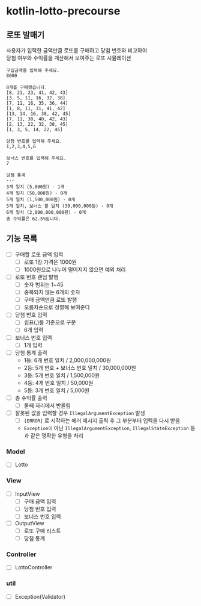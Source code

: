 # kotlin-lotto-precourse

## 로또 발매기
사용자가 입력한 금액만큼 로또를 구매하고 당첨 번호와 비교하여\
당첨 여부와 수익률을 계산해서 보여주는 로또 시뮬레이션

```text
구입금액을 입력해 주세요.
8000

8개를 구매했습니다.
[8, 21, 23, 41, 42, 43] 
[3, 5, 11, 16, 32, 38] 
[7, 11, 16, 35, 36, 44] 
[1, 8, 11, 31, 41, 42] 
[13, 14, 16, 38, 42, 45] 
[7, 11, 30, 40, 42, 43] 
[2, 13, 22, 32, 38, 45] 
[1, 3, 5, 14, 22, 45]

당첨 번호를 입력해 주세요.
1,2,3,4,5,6

보너스 번호를 입력해 주세요.
7

당첨 통계
---
3개 일치 (5,000원) - 1개
4개 일치 (50,000원) - 0개
5개 일치 (1,500,000원) - 0개
5개 일치, 보너스 볼 일치 (30,000,000원) - 0개
6개 일치 (2,000,000,000원) - 0개
총 수익률은 62.5%입니다.
```

## 기능 목록

- [ ] 구매할 로또 금액 입력
  - [ ] 로또 1장 가격은 1000원
  - [ ] 1000원으로 나누어 떨어지지 않으면 예외 처리
- [ ] 로또 번호 랜덤 발행
  - [ ] 숫자 범위는 1~45
  - [ ] 중복되지 않는 6개의 숫자
  - [ ] 구매 금액만큼 로또 발행
  - [ ] 오름차순으로 정렬해 보여준다
- [ ] 당첨 번호 입력
  - [ ] 쉼표(,)를 기준으로 구분
  - [ ] 6개 입력
- [ ] 보너스 번호 입력
  - [ ] 1개 입력

- [ ] 당첨 통계 출력
  - 1등: 6개 번호 일치 / 2,000,000,000원
  - 2등: 5개 번호 + 보너스 번호 일치 / 30,000,000원
  - 3등: 5개 번호 일치 / 1,500,000원
  - 4등: 4개 번호 일치 / 50,000원
  - 5등: 3개 번호 일치 / 5,000원
- [ ] 총 수익률 출력
  - [ ] 둘째 자리에서 반올림

- [ ] 잘못된 값을 입력할 경우 `IllegalArgumentException` 발생
  - [ ] `[ERROR]` 로 시작하는 에러 메시지 출력 후 그 부분부터 입력을 다시 받음
  - `Exception이` 아닌 `IllegalArgumentException`, `IllegalStateException` 등과 같은 명확한 유형을 처리

### Model
- [ ] Lotto

### View
- [ ] InputView
  - [ ] 구매 금액 입력
  - [ ] 당첨 번호 입력
  - [ ] 보너스 번호 입력
- [ ] OutputView
  - [ ] 로또 구매 리스트
  - [ ] 당첨 통계

### Controller
- [ ] LottoController

### util
- [ ] Exception(Validator)